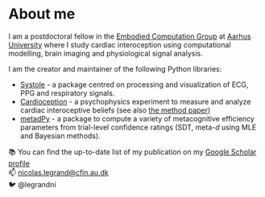# About me

I am a postdoctoral fellow in the [Embodied Computation Group](https://www.the-ecg.org/) at [Aarhus University](https://international.au.dk/) where I study cardiac interoception using computational modelling, brain imaging and physiological signal analysis.

I am the creator and maintainer of the following Python libraries:

* [Systole](https://embodied-computation-group.github.io/systole/index.html) - a package centred on processing and visualization of ECG, PPG and respiratory signals.
* [Cardioception](https://embodied-computation-group.github.io/Cardioception/) - a psychophysics experiment to measure and analyze cardiac interoceptive beliefs (see also [the method paper](https://www.sciencedirect.com/science/article/pii/S0301051121002325))
* [metadPy](https://embodied-computation-group.github.io/metadPy/) - a package to compute a variety of metacognitive efficiency parameters from trial-level confidence ratings (SDT, meta-*d* using MLE and Bayesian methods).

📚 You can find the up-to-date list of my publication on my [Google Scholar profile](https://scholar.google.fr/citations?user=buFy4tAAAAAJ&hl=fr)  
📫 nicolas.legrand@cfin.au.dk  
🐦 @legrandni  
